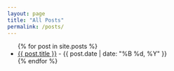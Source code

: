 ```yaml
---
layout: page
title: "All Posts"
permalink: /posts/
---
```

<ul>
{% for post in site.posts %}
  <li>
    <a href="{{ post.url | relative_url }}">{{ post.title }}</a> - {{ post.date | date: "%B %d, %Y" }}
  </li>
{% endfor %}
</ul>

